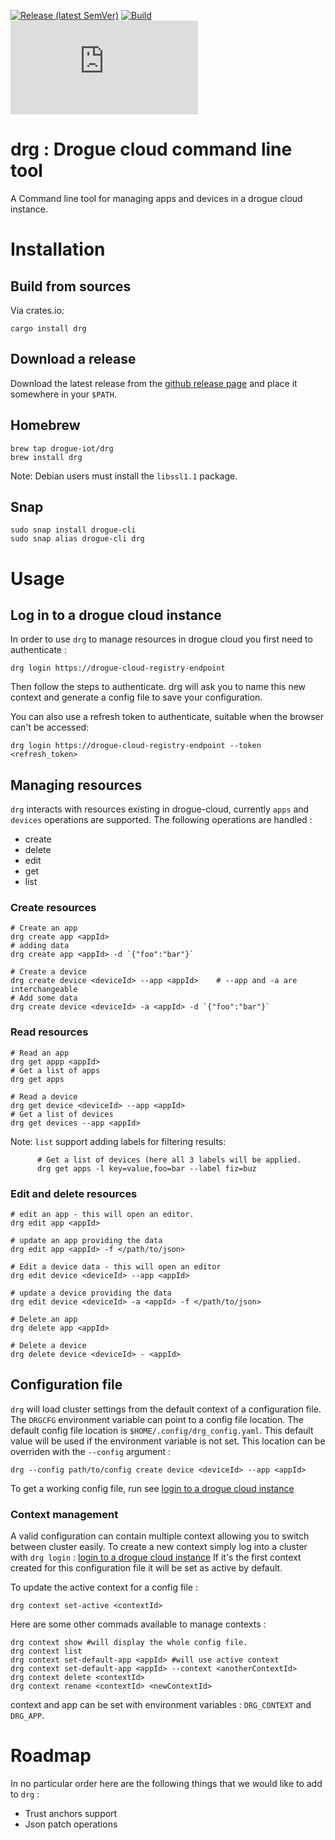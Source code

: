 [![Release (latest SemVer)](https://img.shields.io/github/v/tag/drogue-iot/drg?sort=semver)](https://github.com/drogue-iot/drg/releases)
[![Build](https://github.com/drogue-iot/drg/actions/workflows/build.yaml/badge.svg?branch=main)](https://github.com/drogue-iot/drg/actions/workflows/build.yaml)
[![Matrix](https://img.shields.io/matrix/drogue-iot:matrix.org)](https://matrix.to/#/#drogue-iot:matrix.org)

# drg : Drogue cloud command line tool

A Command line tool for managing apps and devices in a drogue cloud instance. 

# Installation 

## Build from sources 

Via crates.io:
    
    cargo install drg

## Download a release

Download the latest release from the [github release page](https://github.com/drogue-iot/drg/releases) and place it somewhere in your `$PATH`.

## Homebrew
   
    brew tap drogue-iot/drg
    brew install drg

Note: Debian users must install the `libssl1.1` package.

## Snap

    sudo snap install drogue-cli
    sudo snap alias drogue-cli drg

# Usage

## Log in to a drogue cloud instance

In order to use `drg` to manage resources in drogue cloud you first need to authenticate : 
    
    drg login https://drogue-cloud-registry-endpoint

Then follow the steps to authenticate. drg will ask you to name this new context and generate a config file to save your configuration.

You can also use a refresh token to authenticate, suitable when the browser can't be accessed:
    
    drg login https://drogue-cloud-registry-endpoint --token <refresh_token>


## Managing resources 

`drg` interacts with resources existing in drogue-cloud, currently `apps` and  `devices` operations are supported. 
The following operations are handled :
* create
* delete
* edit
* get
* list

###  Create resources

    # Create an app 
    drg create app <appId>
    # adding data
    drg create app <appId> -d `{"foo":"bar"}`
    
    # Create a device
    drg create device <deviceId> --app <appId>    # --app and -a are interchangeable
    # Add some data
    drg create device <deviceId> -a <appId> -d `{"foo":"bar"}`
    
### Read resources

    # Read an app
    drg get appp <appId>
    # Get a list of apps
    drg get apps
    
    # Read a device
    drg get device <deviceId> --app <appId>
    # Get a list of devices
    drg get devices --app <appId>
    
Note: `list` support adding labels for filtering results:

          # Get a list of devices (here all 3 labels will be applied.
          drg get apps -l key=value,foo=bar --label fiz=buz
    
### Edit and delete resources
    
    # edit an app - this will open an editor. 
    drg edit app <appId>
    
    # update an app providing the data
    drg edit app <appId> -f </path/to/json>
    
    # Edit a device data - this will open an editor
    drg edit device <deviceId> --app <appId>
    
    # update a device providing the data
    drg edit device <deviceId> -a <appId> -f </path/to/json>
    
    # Delete an app 
    drg delete app <appId>
    
    # Delete a device 
    drg delete device <deviceId> - <appId>

## Configuration file

`drg` will load cluster settings from the default context of a configuration file. The `DRGCFG` environment variable can point to a config file location.
The default config file location is `$HOME/.config/drg_config.yaml`. This default value will be used if the environment variable is not set. 
This location can be overriden with the `--config` argument : 
   
    drg --config path/to/config create device <deviceId> --app <appId>

To get a working config file, run see [login to a drogue cloud instance](#Log-in-to-a-drogue-cloud-instance)

### Context management

A valid configuration can contain multiple context allowing you to switch between cluster easily. 
To create a new context simply log into a cluster with `drg login` : [login to a drogue cloud instance](#Log-in-to-a-drogue-cloud-instance)
If it's the first context created for this configuration file it will be set as active by default. 

To update the active context for a config file : 
    
    drg context set-active <contextId>

Here are some other commads available to manage contexts :

    drg context show #will display the whole config file. 
    drg context list
    drg context set-default-app <appId> #will use active context
    drg context set-default-app <appId> --context <anotherContextId>
    drg context delete <contextId> 
    drg context rename <contextId> <newContextId>

context and app can be set with environment variables : `DRG_CONTEXT` and `DRG_APP`.

# Roadmap

In no particular order here are the following things that we would like to add to `drg` :
 * Trust anchors support
 * Json patch operations